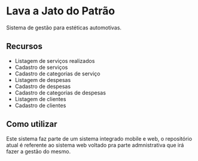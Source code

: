# Lava a Jato do Patrão

Sistema de gestão para estéticas automotivas.

## Recursos

- Listagem de serviços realizados
- Cadastro de serviços
- Cadastro de categorias de serviço
- Listagem de despesas
- Cadastro de despesas
- Cadastro de categorias de despesas
- Listagem de clientes
- Cadastro de clientes


## Como utilizar
Este sistema faz parte de um sistema integrado mobile e web, o repositório atual é referente ao sistema web voltado pra parte admnistrativa que irá fazer a gestão do mesmo.
